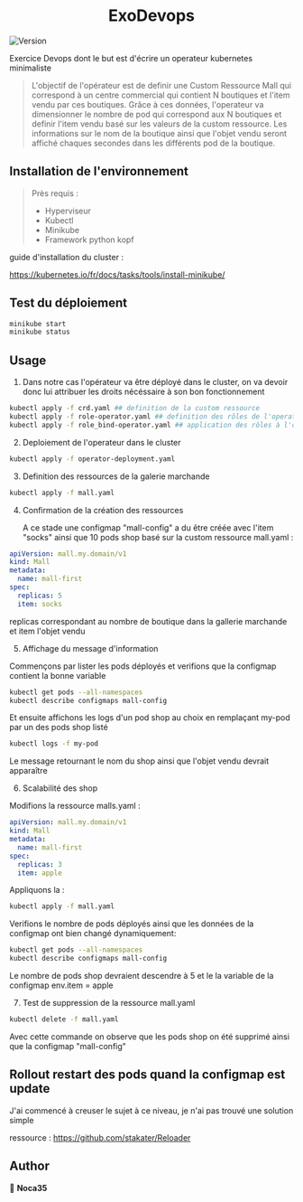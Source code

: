 <h1 align="center">ExoDevops</h1>
<p>
  <img alt="Version" src="https://img.shields.io/badge/version-0.1-blue.svg?cacheSeconds=2592000" />
</p>

Exercice Devops dont le but est d'écrire un operateur kubernetes minimaliste

> L'objectif de l'opérateur est de definir une Custom Ressource Mall qui correspond à un centre commercial qui contient N boutiques et l'item vendu par ces boutiques.
> Grâce à ces données, l'operateur va dimensionner le nombre de pod qui correspond aux N boutiques et definir l'item vendu basé sur les valeurs de la custom ressource.
> Les informations sur le nom de la boutique ainsi que l'objet vendu seront affiché chaques secondes dans les différents pod de la boutique. 

## Installation de l'environnement

> Près requis :
>	* Hyperviseur
>	* Kubectl
>	* Minikube
>	* Framework python kopf	

guide d'installation du cluster :

https://kubernetes.io/fr/docs/tasks/tools/install-minikube/

## Test du déploiement

```sh
minikube start
minikube status
```

## Usage

 1. Dans notre cas l'opérateur va être déployé dans le cluster, on va devoir donc lui attribuer les droits nécéssaire à son bon fonctionnement

```sh
kubectl apply -f crd.yaml ## definition de la custom ressource
kubectl apply -f role-operator.yaml ## definition des rôles de l'operateur
kubectl apply -f role_bind-operator.yaml ## application des rôles à l'operateur 
```
 2. Deploiement de l'operateur dans le cluster

```sh
kubectl apply -f operator-deployment.yaml
```

 3. Definition des ressources de la galerie marchande

```sh
kubectl apply -f mall.yaml
```

 4. Confirmation de la création des ressources

    A ce stade une configmap "mall-config" a du être créée avec l'item "socks" ainsi que 10 pods shop basé sur la custom ressource mall.yaml :

```yaml
apiVersion: mall.my.domain/v1
kind: Mall
metadata:
  name: mall-first
spec:
  replicas: 5
  item: socks
```

   replicas correspondant au nombre de boutique dans la gallerie marchande et item l'objet vendu

 5. Affichage du message d'information

   Commençons par lister les pods déployés et verifions que la configmap contient la bonne variable 

```sh
kubectl get pods --all-namespaces
kubectl describe configmaps mall-config
```

   Et ensuite affichons les logs d'un pod shop au choix en remplaçant my-pod par un des pods shop listé

```sh
kubectl logs -f my-pod
```

   Le message retournant le nom du shop ainsi que l'objet vendu devrait apparaître

 6. Scalabilité des shop

   Modifions la ressource malls.yaml :

```yaml
apiVersion: mall.my.domain/v1
kind: Mall
metadata:
  name: mall-first
spec:
  replicas: 3
  item: apple
```

   Appliquons la :

```sh
kubectl apply -f mall.yaml
```

   Verifions le nombre de pods déployés ainsi que les données de la configmap ont bien changé dynamiquement:

```sh
kubectl get pods --all-namespaces
kubectl describe configmaps mall-config

```
   Le nombre de pods shop devraient descendre à 5 et le la variable de la configmap env.item = apple


 7. Test de suppression de la ressource mall.yaml

```sh
kubectl delete -f mall.yaml
```

   Avec cette commande on observe que les pods shop on été supprimé ainsi que la configmap "mall-config"


## Rollout restart des pods quand la configmap est update

  J'ai commencé à creuser le sujet à ce niveau, je n'ai pas trouvé une solution simple 
 
  ressource : https://github.com/stakater/Reloader


## Author

👤 **Noca35**

